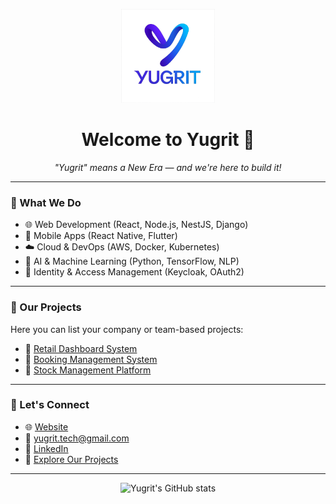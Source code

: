 <p align="center">
  <img src="https://github.com/Yugrit/yugrit/blob/main/file_0000000029f861f8a526d775364036b7%202.png" alt="Yugrit Logo" width="150" />
</p>

<h1 align="center">Welcome to Yugrit 👋</h1>
<p align="center">
  <em>"Yugrit" means a New Era — and we're here to build it!</em>
</p>

---

### 🔧 What We Do
- 🌐 Web Development (React, Node.js, NestJS, Django)
- 📱 Mobile Apps (React Native, Flutter)
- ☁️ Cloud & DevOps (AWS, Docker, Kubernetes)
- 🤖 AI & Machine Learning (Python, TensorFlow, NLP)
- 🔐 Identity & Access Management (Keycloak, OAuth2)

---

### 💼 Our Projects
Here you can list your company or team-based projects:
- 🔗 [Retail Dashboard System](#)  
- 🔗 [Booking Management System](#)  
- 🔗 [Stock Management Platform](#)

---

### 👥 Let's Connect
- 🌐 [Website](https://yugrit.netlify.app)
- 📧 yugrit.tech@gmail.com
- 🧠 [LinkedIn](https://www.linkedin.com/company/107958067)
- 📂 [Explore Our Projects](https://github.com/Yugrit)

---

<p align="center">
  <img src="https://github-readme-stats.vercel.app/api?username=Yugrit&show_icons=true&theme=radical" alt="Yugrit's GitHub stats" />
</p>
